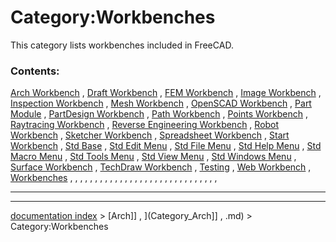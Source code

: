 # Category:Workbenches
This category lists workbenches included in FreeCAD.

### Contents:

[Arch Workbench](Arch_Workbench.md) , [Draft Workbench](Draft_Workbench.md) , [FEM Workbench](FEM_Workbench.md) , [Image Workbench](Image_Workbench.md) , [Inspection Workbench](Inspection_Workbench.md) , [Mesh Workbench](Mesh_Workbench.md) , [OpenSCAD Workbench](OpenSCAD_Workbench.md) , [Part Module](Part_Module.md) , [PartDesign Workbench](PartDesign_Workbench.md) , [Path Workbench](Path_Workbench.md) , [Points Workbench](Points_Workbench.md) , [Raytracing Workbench](Raytracing_Workbench.md) , [Reverse Engineering Workbench](Reverse_Engineering_Workbench.md) , [Robot Workbench](Robot_Workbench.md) , [Sketcher Workbench](Sketcher_Workbench.md) , [Spreadsheet Workbench](Spreadsheet_Workbench.md) , [Start Workbench](Start_Workbench.md) , [Std Base](Std_Base.md) , [Std Edit Menu](Std_Edit_Menu.md) , [Std File Menu](Std_File_Menu.md) , [Std Help Menu](Std_Help_Menu.md) , [Std Macro Menu](Std_Macro_Menu.md) , [Std Tools Menu](Std_Tools_Menu.md) , [Std View Menu](Std_View_Menu.md) , [Std Windows Menu](Std_Windows_Menu.md) , [Surface Workbench](Surface_Workbench.md) , [TechDraw Workbench](TechDraw_Workbench.md) , [Testing](Testing.md) , [Web Workbench](Web_Workbench.md) , [Workbenches](Workbenches.md) , , , , , , , , , , , , , , , , , , , , , , , , , , , , , ,

_ _ _ _ _ _ _ _ _ _ _ _ _ _ _ _ _ _ _ _ _ _ _ _ _ _ _ _ _ _ _

---
[documentation index](../README.md) > [Arch]] , ](Category_Arch]] , .md) > Category:Workbenches
